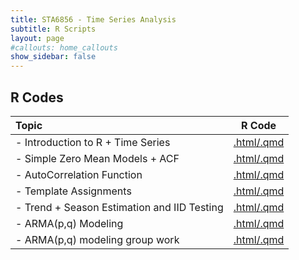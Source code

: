 ```yaml
---
title: STA6856 - Time Series Analysis
subtitle: R Scripts
layout: page
#callouts: home_callouts
show_sidebar: false
---
```


## R Codes

| **Topic** | **R Code**  |
|:-----------------------|:---:|
| - Introduction to R + Time Series   | [.html/.qmd](rcodes/TimeSeriesR.html) 
| - Simple Zero Mean Models + ACF   | [.html/.qmd](rcodes/SimpleModels.html)
| - AutoCorrelation Function   | [.html/.qmd](rcodes/ACFExamples.html)
| - Template Assignments   | [.html/.qmd](rcodes/HW_template.html)
| - Trend + Season Estimation and IID Testing   | [.html/.qmd](rcodes/TSDecomposition.html)
| - ARMA(p,q) Modeling | [.html/.qmd](rcodes/ARMAModeling.html)
| - ARMA(p,q) modeling group work | [.html/.qmd](rcodes/PracticeARMAModeling.html)
